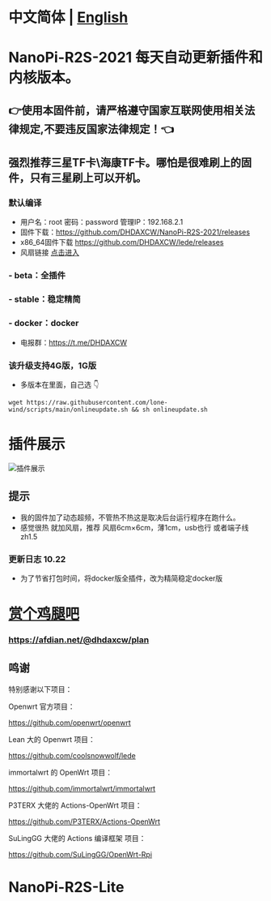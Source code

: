 # 中文简体 | [English](https://github.com/DHDAXCW/NanoPi-R2S-2021/blob/main/EngLish.md)
# NanoPi-R2S-2021 每天自动更新插件和内核版本。
## 👉使用本固件前，请严格遵守国家互联网使用相关法律规定,不要违反国家法律规定！👈
## 强烈推荐三星TF卡\海康TF卡。哪怕是很难刷上的固件，只有三星刷上可以开机。
### 默认编译 
- 用户名：root 密码：password 管理IP：192.168.2.1
- 固件下载：https://github.com/DHDAXCW/NanoPi-R2S-2021/releases
- x86_64固件下载 https://github.com/DHDAXCW/lede/releases
- 风扇链接 [点击进入](https://s.click.taobao.com/t?e=m%3D2%26s%3Dd8Ack0Lbx8McQipKwQzePOeEDrYVVa64LKpWJ%2Bin0XJRAdhuF14FMXpyNmcFd6mT8sviUM61dt2T0mcOGN1M6FAj1gqltKaEfKzCcEr0EW0YuhTK3FPxiHMT7yc3NZrQKSOkJV8harV3phaPbavinqGCwVfdcN0wcSpj5qSCmbA%3D)
### - beta：全插件
### - stable：稳定精简
### - docker：docker
- 电报群：https://t.me/DHDAXCW
### 该升级支持4G版，1G版
- 多版本在里面，自己选 👇
```
wget https://raw.githubusercontent.com/lone-wind/scripts/main/onlineupdate.sh && sh onlineupdate.sh
```
# 插件展示
 ![插件展示](data/20.jpg?raw=true "Title")


## 提示
 - 我的固件加了动态超频，不管热不热这是取决后台运行程序在跑什么。
 - 感觉很热  就加风扇，推荐 风扇6cm×6cm，薄1cm，usb也行 或者端子线zh1.5
### 更新日志 10.22
- 为了节省打包时间，将docker版全插件，改为精简稳定docker版
# [赏个鸡腿吧](https://afdian.net/@dhdaxcw/plan)
### https://afdian.net/@dhdaxcw/plan

## 鸣谢

特别感谢以下项目：

Openwrt 官方项目：

<https://github.com/openwrt/openwrt>

Lean 大的 Openwrt 项目：

<https://github.com/coolsnowwolf/lede>

immortalwrt 的 OpenWrt 项目：

<https://github.com/immortalwrt/immortalwrt>

P3TERX 大佬的 Actions-OpenWrt 项目：

<https://github.com/P3TERX/Actions-OpenWrt>

SuLingGG 大佬的 Actions 编译框架 项目：

https://github.com/SuLingGG/OpenWrt-Rpi
# NanoPi-R2S-Lite
